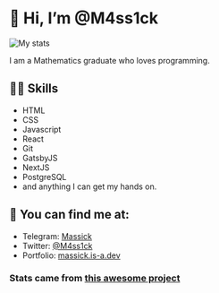 # 👋 Hi, I’m @M4ss1ck

![My stats](https://github-readme-stats.vercel.app/api?username=M4ss1ck&count_private=true&show_icons=true&theme=radical)

I am a Mathematics graduate who loves programming. 

## 💪🏼 Skills
- HTML
- CSS
- Javascript
- React
- Git
- GatsbyJS
- NextJS
- PostgreSQL
- and anything I can get my hands on.

## 👀 You can find me at:
- Telegram: [Massick](https://t.me/m4ss1ck)
- Twitter: [@M4ss1ck](https://twitter.com/M4ss1ck)
- Portfolio: [massick.is-a.dev](https://massick.is-a.dev/)


### Stats came from [this awesome project](https://github.com/anuraghazra/github-readme-stats)

<!---
M4ss1ck/M4ss1ck is a ✨ special ✨ repository because its `README.md` (this file) appears on your GitHub profile.
You can click the Preview link to take a look at your changes.
--->
